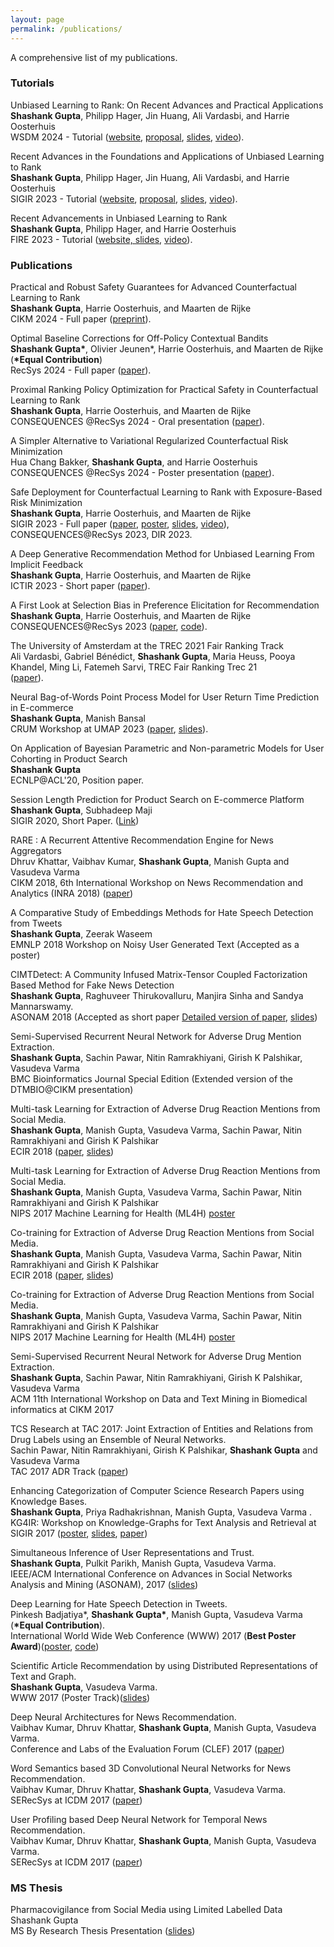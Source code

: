 ```yaml
---
layout: page
permalink: /publications/
---
```


A comprehensive list of my publications. 

### Tutorials

Unbiased Learning to Rank: On Recent Advances and Practical Applications <br>
<b>Shashank Gupta</b>, Philipp Hager, Jin Huang, Ali Vardasbi, and Harrie Oosterhuis <br>
WSDM 2024 - Tutorial ([website](https://sites.google.com/view/wsdm-2024-tutorial-ultr/), [proposal](https://drive.google.com/file/d/1v8TAAM2mSA2-Zf3Mp-8-9O8gg1o6Nrji/view?usp=sharing), [slides](https://drive.google.com/file/d/1-sRsFkG4juBHqqQ-ces3HRvtYHpR0l7U/view?usp=sharing), [video](https://www.youtube.com/watch?v=fcqCkjgOnJ8)).

Recent Advances in the Foundations and Applications of Unbiased Learning to Rank <br>
<b>Shashank Gupta</b>, Philipp Hager, Jin Huang, Ali Vardasbi, and Harrie Oosterhuis <br>
SIGIR 2023 - Tutorial ([website](https://sites.google.com/view/sigir-2023-tutorial-ultr), [proposal](https://drive.google.com/file/d/1HZP5X_5czqKWoAjXDAnC1PxvTHIqOjzj/view?usp=sharing), [slides](https://docs.google.com/presentation/d/1NdhDEn8xKPQO-J0YiF6KPKP20CiNLctF7krrGldEywY/present?slide=id.g1e4da214d8b_0_0), [video](https://www.youtube.com/watch?v=fcqCkjgOnJ8)).

Recent Advancements in Unbiased Learning to Rank <br>
<b>Shashank Gupta</b>, Philipp Hager, and Harrie Oosterhuis <br>
FIRE 2023 - Tutorial ([website, slides](https://sites.google.com/view/fire-2023-ultr-tutorial/home), [video](https://www.youtube.com/watch?v=fcqCkjgOnJ8)).

### Publications

Practical and Robust Safety Guarantees for Advanced Counterfactual Learning to Rank <br>
<b>Shashank Gupta</b>, Harrie Oosterhuis, and Maarten de Rijke <br>
CIKM 2024 - Full paper ([preprint](https://drive.google.com/file/d/1WPGxFq07Qkj6sNEXpCOt_pAD6Hih6sBI/view?usp=sharing)).

Optimal Baseline Corrections for Off-Policy Contextual Bandits <br>
<b>Shashank Gupta\*</b>, Olivier Jeunen\*, Harrie Oosterhuis, and Maarten de Rijke (<b>\*Equal Contribution</b>) <br>
RecSys 2024 - Full paper ([paper](https://drive.google.com/file/d/16hyfO1Fw9i5HWGlUpLgO3rhh1j3lN8xV/view?usp=sharing)).

Proximal Ranking Policy Optimization for Practical Safety in Counterfactual Learning to Rank <br>
<b>Shashank Gupta</b>, Harrie Oosterhuis, and Maarten de Rijke <br>
CONSEQUENCES @RecSys 2024 - Oral presentation ([paper]()).

A Simpler Alternative to Variational Regularized Counterfactual Risk Minimization <br>
Hua Chang Bakker, <b>Shashank Gupta</b>, and Harrie Oosterhuis <br>
CONSEQUENCES @RecSys 2024 - Poster presentation ([paper]()).

Safe Deployment for Counterfactual Learning to Rank with Exposure-Based Risk Minimization <br>
<b>Shashank Gupta</b>, Harrie Oosterhuis, and Maarten de Rijke <br>
SIGIR 2023 - Full paper ([paper](https://drive.google.com/file/d/1GL285QRF44r-G4la0OaIl6IZs73w5aop/view), [poster](https://drive.google.com/file/d/1xhzLB68AzyG-PZcTdxOkyRnIhiVAQhyw/view?usp=sharing), [slides](https://docs.google.com/presentation/d/e/2PACX-1vRWezrXibGt6KpP7DvOazUIHsBs4N904Q7QLC86ynCuOYru_qmNctgwwvAcjnv7wFNDKV3nv10s6JOk/pub?start=false&loop=false&delayms=60000), [video](https://www.youtube.com/watch?v=xlsmhOtwFUc)), CONSEQUENCES@RecSys 2023, DIR 2023.

A Deep Generative Recommendation Method for Unbiased Learning From Implicit Feedback <br>
<b>Shashank Gupta</b>, Harrie Oosterhuis, and Maarten de Rijke <br>
ICTIR 2023 - Short paper ([paper](https://drive.google.com/file/d/1NM1xewIrnrvmILLBX1vYo2vY3bRQmWL5/view?usp=drive_link)).

A First Look at Selection Bias in Preference Elicitation for Recommendation <br>
<b>Shashank Gupta</b>, Harrie Oosterhuis, and Maarten de Rijke <br>
CONSEQUENCES@RecSys 2023 ([paper](https://drive.google.com/file/d/1hRzuTyhjgG7567RuICK9lC2A4apAZJ-j/view?usp=drive_link), [code](https://github.com/shashankg7/Bias-Preference-Elicitation)). 

The University of Amsterdam at the TREC 2021 Fair Ranking Track <br>
Ali Vardasbi, Gabriel Bénédict, <b>Shashank Gupta</b>, Maria Heuss, Pooya Khandel, Ming Li, Fatemeh Sarvi, TREC Fair Ranking Trec 21 <br> ([paper](https://trec.nist.gov/pubs/trec30/papers/IRLab-Amsterdam-F.pdf)).


Neural Bag-of-Words Point Process Model for User Return Time Prediction in E-commerce <br>
<b>Shashank Gupta</b>, Manish Bansal <br>
CRUM Workshop at UMAP 2023 ([paper](https://drive.google.com/file/d/1PQ7JptTuBdtjhtBCrONt2YV-jkxz1z-5/view?usp=sharing), [slides](https://drive.google.com/file/d/1QtzDoKkHgpB-vxhgbfxTThtOXu0jrypY/view?usp=drive_link)).

On Application of Bayesian Parametric and Non-parametric Models for User Cohorting in Product Search <br>
<b>Shashank Gupta</b> <br>
ECNLP@ACL'20, Position paper. 

Session Length Prediction for Product Search on E-commerce Platform <br>
<b>Shashank Gupta</b>, Subhadeep Maji <br>
SIGIR 2020, Short Paper. ([Link](https://iiitaphyd-my.sharepoint.com/:b:/g/personal/shashank_gupta_alumni_iiit_ac_in/EXNmsfIV9MlGjSLdfpYrnmABpcHAhHjvwWC08WPLEmwnqQ?e=E0CLGF))

RARE : A Recurrent Attentive Recommendation Engine for News Aggregators <br>
Dhruv Khattar, Vaibhav Kumar, <b>Shashank Gupta</b>, Manish Gupta and Vasudeva Varma <br>
CIKM 2018, 6th International Workshop on News Recommendation and Analytics (INRA 2018) ([paper](https://vaibhav4595.github.io/files/RARE.pdf))

A Comparative Study of Embeddings Methods for Hate Speech Detection from Tweets <br>
<b>Shashank Gupta</b>, Zeerak Waseem <br>
EMNLP 2018 Workshop on Noisy User Generated Text (Accepted as a poster)

CIMTDetect: A Community Infused Matrix-Tensor Coupled Factorization Based Method for Fake News Detection <br>
<b>Shashank Gupta</b>, Raghuveer Thirukovalluru, Manjira Sinha and Sandya Mannarswamy. <br>
ASONAM 2018 (Accepted as short paper [Detailed version of paper](https://drive.google.com/file/d/1IKXa38n4JC47gtnJ2W3IfiAq1rY8VCpR/view?usp=sharing), [slides](https://docs.google.com/presentation/d/1ZTLZg4HgUkd_ic0wVu_OAhM6QMXJU7Nm0hdawp4gBu0/edit?usp=sharing))

Semi-Supervised Recurrent Neural Network for Adverse Drug Mention Extraction. <br>
<b>Shashank Gupta</b>, Sachin Pawar, Nitin Ramrakhiyani, Girish K Palshikar, Vasudeva Varma <br>
BMC Bioinformatics Journal Special Edition (Extended version of the DTMBIO@CIKM presentation)

Multi-task Learning for Extraction of Adverse Drug Reaction Mentions from Social Media. <br>
<b>Shashank Gupta</b>, Manish Gupta, Vasudeva Varma, Sachin Pawar, Nitin Ramrakhiyani and Girish K Palshikar <br>
ECIR 2018 ([paper](https://drive.google.com/file/d/120_y21rCPzQ6epV9YmAflmEuFw91Db5s/view?usp=sharing), [slides](https://drive.google.com/file/d/1562E7GBNonbjn8PB3Dc3cmoo0ScrFS5m/view?usp=sharing))

Multi-task Learning for Extraction of Adverse Drug Reaction Mentions from Social Media. <br>
<b>Shashank Gupta</b>, Manish Gupta, Vasudeva Varma, Sachin Pawar, Nitin Ramrakhiyani and Girish K Palshikar <br>
NIPS 2017 Machine Learning for Health (ML4H) [poster](https://drive.google.com/file/d/1IXywppgZUpr0rEzbUWVXZovQ1sod8jux/view?usp=sharing)

Co-training for Extraction of Adverse Drug Reaction Mentions from Social Media. <br>
<b>Shashank Gupta</b>, Manish Gupta, Vasudeva Varma, Sachin Pawar, Nitin Ramrakhiyani and Girish K Palshikar <br>
ECIR 2018 ([paper](https://drive.google.com/file/d/1h2uzjKL2_QKin6hRDoAVgDEBrLMgEt8v/view?usp=sharing), [slides](https://drive.google.com/file/d/1ysPD9aBsY-KMSOudSTOF8dHRwJGdC1AB/view?usp=sharing))

Co-training for Extraction of Adverse Drug Reaction Mentions from Social Media. <br>
<b>Shashank Gupta</b>, Manish Gupta, Vasudeva Varma, Sachin Pawar, Nitin Ramrakhiyani and Girish K Palshikar <br>
NIPS 2017 Machine Learning for Health (ML4H) [poster](https://drive.google.com/file/d/1RoKX_BW1H6QO89Jo9DIKZMoxGIP_BmJv/view?usp=sharing)

Semi-Supervised Recurrent Neural Network for Adverse Drug Mention Extraction. <br>
<b>Shashank Gupta</b>, Sachin Pawar, Nitin Ramrakhiyani, Girish K Palshikar, Vasudeva Varma <br>
ACM 11th International Workshop on Data and Text Mining in Biomedical informatics at CIKM 2017

TCS Research at TAC 2017: Joint Extraction of Entities and Relations from Drug Labels using an Ensemble of Neural Networks. <br>
Sachin Pawar, Nitin Ramrakhiyani, Girish K Palshikar, <b>Shashank Gupta</b> and Vasudeva Varma <br>
TAC 2017 ADR Track ([paper](https://drive.google.com/file/d/1XdZ3m9FI4MWVPrS5vhEi0kjvtyN7TgfB/view?usp=sharing))

Enhancing Categorization of Computer Science Research Papers using Knowledge Bases. <br>
<b>Shashank Gupta</b>, Priya Radhakrishnan, Manish Gupta, Vasudeva Varma .<br>
KG4IR: Workshop on Knowledge-Graphs for Text Analysis and Retrieval at SIGIR 2017 ([poster](https://drive.google.com/file/d/0B-7peEFiNjnUd0ltZU0tajFVOGc/view?usp=sharing), [slides](https://drive.google.com/open?id=0B-7peEFiNjnUM1hDOXhlbks1Ulk), [paper](https://drive.google.com/open?id=0B-7peEFiNjnUcFZzWjdWMXp6YkE))

Simultaneous Inference of User Representations and Trust. <br>
<b>Shashank Gupta</b>, Pulkit Parikh, Manish Gupta, Vasudeva Varma. <br>
IEEE/ACM International Conference on Advances in Social Networks Analysis and Mining
(ASONAM), 2017 ([slides](https://drive.google.com/file/d/0B-7peEFiNjnUc0RlMkp2VmJUNjA/view?usp=sharing))

Deep Learning for Hate Speech Detection in Tweets. <br>
Pinkesh Badjatiya\*, <b>Shashank Gupta\*</b>, Manish Gupta, Vasudeva Varma (<b>\*Equal Contribution</b>).<br>
International World Wide Web Conference (WWW) 2017 (<b>Best Poster Award</b>)([poster](https://docs.google.com/presentation/d/1oW6WQKkpj6rAAcQKkN7JaYWZbZZfH2RGnReQxy0_RPw/edit?usp=sharing), [code](https://github.com/pinkeshbadjatiya/twitter-hatespeech))

Scientific Article Recommendation by using Distributed Representations of Text and Graph. <br>
<b>Shashank Gupta</b>, Vasudeva Varma. <br>
WWW 2017 (Poster Track)([slides](https://drive.google.com/open?id=0B-7peEFiNjnUOUVKREgtY3ZWekE))

Deep Neural Architectures for News Recommendation. <br>
Vaibhav Kumar, Dhruv Khattar, <b>Shashank Gupta</b>, Manish Gupta, Vasudeva Varma. <br>
Conference and Labs of the Evaluation Forum (CLEF) 2017 ([paper](https://drive.google.com/file/d/0B-7peEFiNjnUT1UzZDVNM0ZWRnc/view?usp=sharing))

Word Semantics based 3D Convolutional Neural Networks for News Recommendation. <br>
Vaibhav Kumar, Dhruv Khattar, <b>Shashank Gupta</b>, Vasudeva Varma. <br>
SERecSys at ICDM 2017 ([paper](https://drive.google.com/open?id=0B-7peEFiNjnUdk44YVpkdk5YSjg))

User Profiling based Deep Neural Network for Temporal News Recommendation. <br>
Vaibhav Kumar, Dhruv Khattar, <b>Shashank Gupta</b>, Manish Gupta, Vasudeva Varma. <br>
SERecSys at ICDM 2017 ([paper](https://drive.google.com/open?id=0B-7peEFiNjnUNVpieUtVRzBJWUk))

### MS Thesis

Pharmacovigilance from Social Media using Limited Labelled Data <br>
Shashank Gupta <br>
MS By Research Thesis Presentation ([slides](https://docs.google.com/presentation/d/e/2PACX-1vTN0FDiDJsy5cdVeAoZVj2ai2x-8zvDPbkR4JygE7XdCxBoDeIgr73vSHuhXRVeKh9jjiIvzwTXgBo4/pub?start=false&loop=false&delayms=60000))



